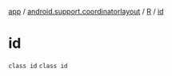 [app](../../../index.md) / [android.support.coordinatorlayout](../../index.md) / [R](../index.md) / [id](./index.md)

# id

`class id`
`class id`
